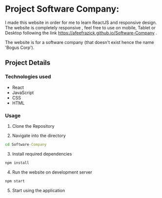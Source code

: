 # Project Software Company:

I made this website in order for me to learn ReactJS and responsive design. The website is completely responsive , feel free to use on mobile, Tablet or Desktop following the link https://afeefrazick.github.io/Software-Company . 

The website is for a software company (that doesn't exist hence the name 'Bogus Corp').

## Project Details

### Technologies used

- React
- JavaScript
- CSS
- HTML

### Usage

1. Clone the Repository

2. Navigate into the directory

```cmd
cd Software-Company
```

3. Install required dependencies

```cmd
npm install
```

4. Run the website on development server

```cmd
npm start
```

5. Start using the application
